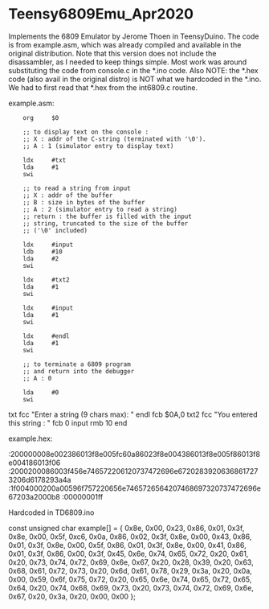 # Teensy6809Emu_Apr2020
Implements the 6809 Emulator by Jerome Thoen in TeensyDuino.
The code is from example.asm, which was already compiled and available in the original distribution.
Note that this version does not include the disassambler, as I needed to keep things simple.
Most work was around substituting the code from console.c in the *.ino code.
Also NOTE: the *.hex code (also avail in the original distro) is NOT what we hardcoded in the *.ino. We had to first read that *.hex from the int6809.c routine.

example.asm:

        org     $0

        ;; to display text on the console :
        ;; X : addr of the C-string (terminated with '\0').
        ;; A : 1 (simulator entry to display text)

        ldx     #txt
        lda     #1
        swi

        ;; to read a string from input
        ;; X : addr of the buffer
        ;; B : size in bytes of the buffer
        ;; A : 2 (simulator entry to read a string)
        ;; return : the buffer is filled with the input
        ;; string, truncated to the size of the buffer
        ;; ('\0' included)

        ldx     #input
        ldb     #10
        lda     #2
        swi

        ldx     #txt2
        lda     #1
        swi

        ldx     #input
        lda     #1
        swi

        ldx     #endl
        lda     #1
        swi
        
        ;; to terminate a 6809 program
        ;; and return into the debugger
        ;; A : 0

        lda     #0
        swi
txt     fcc     "Enter a string (9 chars max): "
endl    fcb     $0A,0
txt2    fcc     "You entered this string : "
        fcb     0
input   rmb     10
        end


example.hex:

:200000008e002386013f8e005fc60a86023f8e004386013f8e005f86013f8e004186013f06
:2000200086003f456e746572206120737472696e67202839206368617273206d6178293a4a
:1f004000200a00596f757220656e7465726564207468697320737472696e67203a2000b8
:00000001ff

Hardcoded in TD6809.ino

const unsigned char example[] = {
0x8e, 0x00, 0x23, 0x86, 0x01, 0x3f, 0x8e, 0x00, 0x5f, 0xc6, 0x0a, 0x86, 0x02, 0x3f, 0x8e, 0x00,
0x43, 0x86, 0x01, 0x3f, 0x8e, 0x00, 0x5f, 0x86, 0x01, 0x3f, 0x8e, 0x00, 0x41, 0x86, 0x01, 0x3f,
0x86, 0x00, 0x3f, 0x45, 0x6e, 0x74, 0x65, 0x72, 0x20, 0x61, 0x20, 0x73, 0x74, 0x72, 0x69, 0x6e,
0x67, 0x20, 0x28, 0x39, 0x20, 0x63, 0x68, 0x61, 0x72, 0x73, 0x20, 0x6d, 0x61, 0x78, 0x29, 0x3a,
0x20, 0x0a, 0x00, 0x59, 0x6f, 0x75, 0x72, 0x20, 0x65, 0x6e, 0x74, 0x65, 0x72, 0x65, 0x64, 0x20,
0x74, 0x68, 0x69, 0x73, 0x20, 0x73, 0x74, 0x72, 0x69, 0x6e, 0x67, 0x20, 0x3a, 0x20, 0x00, 0x00
};
